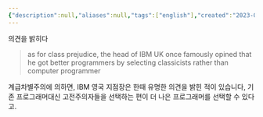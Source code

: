 ```yaml
---
{"description":null,"aliases":null,"tags":["english"],"created":"2023-03-09T18:40:26","updated":"2023-07-15T21:33:03","title":"opine","dg-publish":true,"permalink":"/docs/opine/","dgPassFrontmatter":true}
---
```


의견을 밝히다

> as for class prejudice, the head of IBM UK once famously opined that he got better programmers by selecting classicists rather than computer programmer

계급차별주의에 의하면, IBM 영국 지점장은 한때 유명한 의견을 밝힌 적이 있습니다, 기존 프로그래머대신 고전주의자들을 선택하는 편이 더 나은 프로그래머를 선택할 수 있다고.
